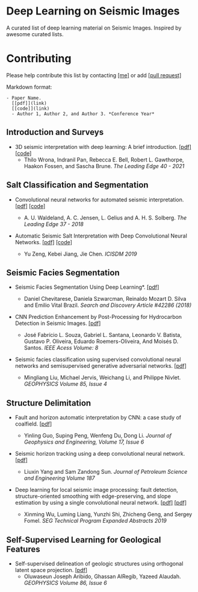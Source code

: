 # Deep Learning on Seismic Images
A curated list of deep learning material on Seismic Images. Inspired by awesome curated lists. 

# Contributing

Please help contribute this list by contacting [[me]](https://www.linkedin.com/in/bruno-augusto-alem%C3%A3o-monteiro-4a9056113/) or add [[pull request]](https://github.com/brunoaugustoam/deep_seismic_images_papers/pulls)

Markdown format:
```
- Paper Name. 
  [[pdf]](link) 
  [[code]](link)
  - Author 1, Author 2, and Author 3. *Conference Year*
  ```


## Introduction and Surveys

- 3D seismic interpretation with deep learning: A brief introduction. 
  [[pdf]](https://library.seg.org/doi/10.1190/tle40070524.1) 
  [[code]](https://github.com/thilowrona/seismic_deep_learning)
  - Thilo Wrona, Indranil Pan, Rebecca E. Bell, Robert L. Gawthorpe, Haakon Fossen, and Sascha Brune. *The Leading Edge 40 - 2021*

## Salt Classification and Segmentation

- Convolutional neural networks for automated seismic interpretation. 
  [[pdf]](https://library.seg.org/doi/abs/10.1190/tle37070529.1) 
  [[code]](https://github.com/waldeland/CNN-for-ASI)
  - A. U. Waldeland, A. C. Jensen, L. Gelius and A. H. S. Solberg. *The Leading Edge 37 - 2018*

- Automatic Seismic Salt Interpretation with Deep Convolutional Neural Networks.
  [[pdf]](https://arxiv.org/abs/1812.01101) 
  [[code]](https://github.com/mallerao/Seismic_CNN_Saltbody)
  - Yu Zeng, Kebei Jiang, Jie Chen. *ICISDM 2019*

## Seismic Facies Segmentation

- Seismic Facies Segmentation Using Deep Learning*. 
  [[pdf]](https://www.searchanddiscovery.com/pdfz/documents/2018/42286chevitarese/ndx_chevitarese.pdf.html) 
  - Daniel Chevitarese, Daniela Szwarcman, Reinaldo Mozart D. Silva and Emilio Vital Brazil. *Search and Discovery Article #42286 (2018)*

- CNN Prediction Enhancement by Post-Processing for Hydrocarbon Detection in Seismic Images.
  [[pdf]](https://ieeexplore.ieee.org/stamp/stamp.jsp?tp=&arnumber=9131784) 
  - José Fabrício L. Souza, Gabriel L. Santana, Leonardo V. Batista, Gustavo P. Oliveira, Eduardo Roemers-Oliveira, And Moisés D. Santos. *IEEE Acess Volume: 8*

- Seismic facies classification using supervised convolutional neural networks and semisupervised generative adversarial networks.
  [[pdf]](https://library.seg.org/doi/10.1190/geo2019-0627.1#:~:text=To%20overcome%20these%20challenges%2C%20we%20have%20developed%20a,situations%20with%20sufficient%20and%20limited%20well%20data%2C%20respectively. )
  - Mingliang Liu, Michael Jervis, Weichang Li, and Philippe Nivlet. *GEOPHYSICS Volume 85, Issue 4*

## Structure Delimitation

- Fault and horizon automatic interpretation by CNN: a case study of coalfield.
  [[pdf]](https://academic.oup.com/jge/article/17/6/1016/6024462)
  - Yinling Guo, Suping Peng, Wenfeng Du, Dong Li. *Journal of Geophysics and Engineering, Volume 17, Issue 6*

- Seismic horizon tracking using a deep convolutional neural network.
  [[pdf]](https://www.sciencedirect.com/science/article/abs/pii/S0920410519311301)
  - Liuxin Yang and Sam Zandong Sun. *Journal of Petroleum Science and Engineering Volume 187*

- Deep learning for local seismic image processing: fault detection, structure-oriented smoothing with edge-preserving, and slope estimation by using a single convolutional neural network.
  [[pdf]](https://www.researchgate.net/publication/335102980_Deep_learning_for_local_seismic_image_processing_Fault_detection_structure-oriented_smoothing_with_edge-preserving_and_slope_estimation_by_using_a_single_convolutional_neural_network)
  [[pdf]](https://library.seg.org/doi/pdf/10.1190/segam2019-3215251.1?download=true)
  - Xinming Wu, Luming Liang, Yunzhi Shi, Zhicheng Geng, and Sergey Fomel. *SEG Technical Program Expanded Abstracts 2019*

## Self-Supervised Learning for Geological Features 

- Self-supervised delineation of geologic structures using orthogonal latent space projection.
  [[pdf]](https://arxiv.org/abs/2108.09605)
  - Oluwaseun Joseph Aribido, Ghassan AlRegib, Yazeed Alaudah. *GEOPHYSICS Volume 86, Issue 6*
